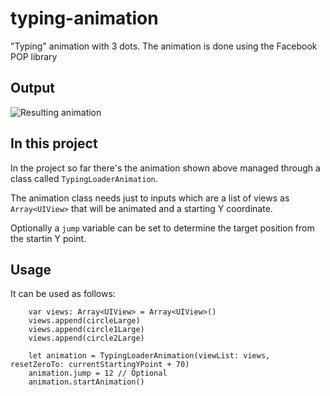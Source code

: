 # typing-animation
"Typing" animation with 3 dots. The animation is done using the Facebook POP library

## Output

![Resulting animation](http://i.giphy.com/3o84UbiHuOhE62xXC8.gif)


## In this project

In the project so far there's the animation shown above managed through a class called `TypingLoaderAnimation`.

The animation class needs just to inputs which are a list of views as `Array<UIView>` that will be animated and a starting Y coordinate.

Optionally a `jump` variable can be set to determine the target position from the startin Y point.


## Usage

It can be used as follows:

```
    var views: Array<UIView> = Array<UIView>()
    views.append(circleLarge)
    views.append(circle1Large)
    views.append(circle2Large)
        
    let animation = TypingLoaderAnimation(viewList: views, resetZeroTo: currentStartingYPoint + 70)
    animation.jump = 12 // Optional
    animation.startAnimation()
```
